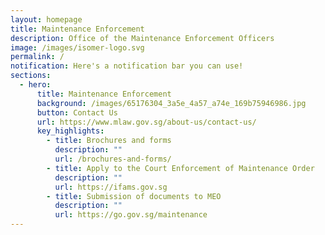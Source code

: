 ```yaml
---
layout: homepage
title: Maintenance Enforcement
description: Office of the Maintenance Enforcement Officers
image: /images/isomer-logo.svg
permalink: /
notification: Here's a notification bar you can use!
sections:
  - hero:
      title: Maintenance Enforcement
      background: /images/65176304_3a5e_4a57_a74e_169b75946986.jpg
      button: Contact Us
      url: https://www.mlaw.gov.sg/about-us/contact-us/
      key_highlights:
        - title: Brochures and forms
          description: ""
          url: /brochures-and-forms/
        - title: Apply to the Court Enforcement of Maintenance Order
          description: ""
          url: https://ifams.gov.sg
        - title: Submission of documents to MEO
          description: ""
          url: https://go.gov.sg/maintenance
---
```


